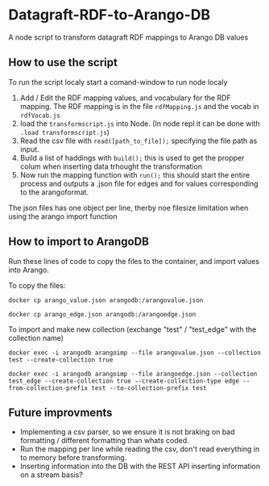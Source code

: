 # Datagraft-RDF-to-Arango-DB
A node script to transform datagraft RDF mappings to Arango DB values

## How to use the script
To run the script localy start a comand-window to run node localy

1. Add / Edit the RDF mapping values, and vocabulary for the RDF mapping. The RDF mapping is in the file ```rdfMapping.js``` and the vocab in ```rdfVocab.js```
2. load the ```transformscript.js``` into Node. (In node repl it can be done with `.load transformscript.js`)
3. Read the csv file with ```read([path_to_file]);``` specifying the file path as input.
4. Build a list of haddings with ```build();``` this is used to get the propper colum when inserting data trhought the transformation
5. Now run the mapping function with ```run();``` this should start the entire process and outputs a .json file for edges and for values corresponding to the arangoformat.

The json files has one object per line, therby noe filesize limitation when using the arango import function

## How to import to ArangoDB
Run these lines of code to copy the files to the container, and import values into Arango.

To copy the files:

```docker cp arango_value.json arangodb:/arangovalue.json```

```docker cp arango_edge.json arangodb:/arangoedge.json```

To import and make new collection (exchange "test" / "test_edge" with the collection name)

```docker exec -i arangodb arangoimp --file arangovalue.json --collection test --create-collection true```

```docker exec -i arangodb arangoimp --file arangoedge.json --collection test_edge --create-collection true --create-collection-type edge --from-collection-prefix test --to-collection-prefix test```



## Future improvments
- Implementing a csv parser, so we ensure it is not braking on bad formatting / different formatting than whats coded.
- Run the mapping per line while reading the csv, don't read everything in to memory before transforming.
- Inserting information into the DB with the REST API inserting information on a stream basis?
